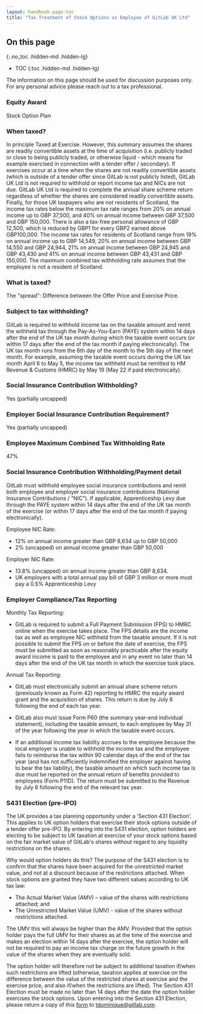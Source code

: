 ```yaml
---
layout: handbook-page-toc
title: "Tax Treatment of Stock Options as Employee of GitLab UK Ltd"
---
```


## On this page
{:.no_toc .hidden-md .hidden-lg}

- TOC
{:toc .hidden-md .hidden-lg}

The information on this page should be used for discussion purposes only. For any personal advice please reach out to a tax professional.

### Equity Award
Stock Option Plan

### When taxed?
In principle Taxed at Exercise. However, this summary assumes the shares are readily convertible assets at the time of acquisition (i.e. publicly traded or close to being publicly traded, or otherwise liquid - which means for example exercised in connection with a tender offer / secondary). If exercises occur at a time when the shares are not readily convertible assets (which is outside of a tender offer since GitLab is not publicly listed), GitLab UK Ltd is not required to withhold or report income tax and NICs are not due. GitLab UK Ltd is required to complete the annual share scheme return regardless of whether the shares are considered readily convertible assets. Finally, for those UK taxpayers who are not residents of Scotland, the income tax rates below the maximum tax rate ranges from 20% on annual income up to GBP 37,500, and 40% on annual income between GBP 37,500 and GBP 150,000. There is also a tax-free personal allowance of GBP 12,500, which is reduced by GBP1 for every GBP2 earned above GBP100,000.  The income tax rates for residents of Scotland range from 19% on annual income up to GBP 14,549, 20% on annual income between GBP 14,550 and GBP 24,944, 21% on annual income between GBP 24,945 and GBP 43,430 and 41% on annual income between GBP 43,431 and GBP 150,000. The maximum combined tax withholding rate assumes that the employee is not a resident of Scotland.

### What is taxed?
The "spread": Difference between the Offer Price and Exercise Price.

### Subject to tax withholding?
GitLab is required to withhold income tax on the taxable amount and remit the withheld tax through the Pay-As-You-Earn (PAYE) system within 14 days after the end of the UK tax month during which the taxable event occurs (or within 17 days after the end of the tax month if paying electronically). The UK tax month runs from the 6th day of the month to the 5th day of the next month. For example, assuming the taxable event occurs during the UK tax month April 6 to May 5, the income tax withheld must be remitted to HM Revenue & Customs (HMRC) by May 19 (May 22 if paid electronically).

### Social Insurance Contribution Withholding?
Yes (partially uncapped)

### Employer Social Insurance Contribution Requirement?
Yes (partially uncapped)

### Employee Maximum Combined Tax Withholding Rate
47%

### Social Insurance Contribution Withholding/Payment detail
GitLab must withhold employee social insurance contributions and remit both employee and employer social insurance contributions (National Insurance Contributions / “NIC”). If applicable, Apprenticeship Levy due through the PAYE system within 14 days after the end of the UK tax month of the exercise (or within 17 days after the end of the tax month if paying electronically).

Employee NIC Rate:
- 12% on annual income greater than GBP 8,634 up to GBP 50,000
- 2% (uncapped) on annual income greater than GBP 50,000

Employer NIC Rate:
- 13.8% (uncapped) on annual income greater than GBP 8,634.
- UK employers with a total annual pay bill of GBP 3 million or more must pay a 0.5% Apprenticeship Levy

### Employer Compliance/Tax Reporting
Monthly Tax Reporting:
- GitLab is required to submit a Full Payment Submission (FPS) to HMRC online when the exercise takes place. The FPS details are the income tax as well as employee NIC withheld from the taxable amount. If it is not possible to submit the FPS on or before the date of exercise, the FPS must be submitted as soon as reasonably practicable after the equity award income is paid to the employee and in any event no later than 14 days after the end of the UK tax month in which the exercise took place.

Annual Tax Reporting:
- GitLab must electronically submit an annual share scheme return (previously known as Form 42) reporting to HMRC the equity award grant and the acquisition of shares. This return is due by July 6 following the end of each tax year.

- GitLab also must issue Form P60 (the summary year-end individual statement), including the taxable amount, to each employee by May 31 of the year following the year in which the taxable event occurs.

- If an additional income tax liability accrues to the employee because the local employer is unable to withhold the income tax and the employee fails to reimburse the tax within 90 calendar days of the end of the tax year (and has not sufficiently indemnified the employer against having to bear the tax liability), the taxable amount on which such income tax is due must be reported on the annual return of benefits provided to employees (Form P11D). The return must be submitted to the Revenue by July 6 following the end of the relevant tax year.

### S431 Election (pre-IPO)
The UK provides a tax planning opportunity under a 'Section 431 Election'. This applies to UK option holders that exercise their stock options outside of a tender offer pre-IPO. By entering into the S431 election, option holders are electing to be subject to UK taxation at exercise of your stock options based on the fair market value of GitLab's shares without regard to any liquidity restrictions on the shares.

Why would option holders do this? The purpose of the S431 election is  to confirm that the shares have been acquired for the unrestricted market value, and not at a discount because of the restrictions attached. When stock options are granted they have two different values according to UK tax law:

- The Actual Market Value (AMV) – value of the shares with restrictions attached; and
- The Unrestricted Market Value (UMV) - value of the shares without restrictions attached. 

The UMV this will always be higher than the AMV. Provided that the option holder pays the full UMV for their shares as at the time of the exercise and makes an election within 14 days after the exercise, the option holder will not be required to pay an income tax charge on the future growth in the value of the shares when they are eventually sold.

The option holder will therefore not be subject to additional taxation if/when such restrictions are lifted (otherwise, taxation applies at exercise on the difference between the value of the restricted shares at exercise and the exercise price, and also if/when the restrictions are lifted). The Section 431 Election must be made no later than 14 days after the date the option holder exercises the stock options.  Upon entering into the Section 431 Election, please return a copy of this [form](https://docs.google.com/document/d/11xyEqaVhOYjVpz3Hh9u2VaHx2Upwfvge6Iybed2e8A8/edit) to tdominique@gitlab.com.
